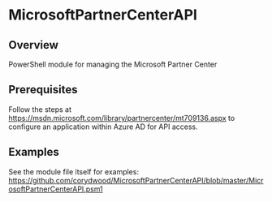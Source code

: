 # MicrosoftPartnerCenterAPI

## Overview
PowerShell module for managing the Microsoft Partner Center

## Prerequisites
Follow the steps at https://msdn.microsoft.com/library/partnercenter/mt709136.aspx to configure an application within Azure AD for API access.

## Examples
See the module file itself for examples: https://github.com/corydwood/MicrosoftPartnerCenterAPI/blob/master/MicrosoftPartnerCenterAPI.psm1
